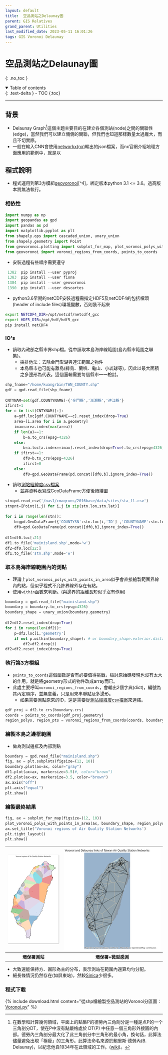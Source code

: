 ```yaml
---
layout: default
title:  空品測站之Delaunay圖
parent: GIS Relatives
grand_parent: Utilities
last_modified_date: 2023-05-11 16:01:26
tags: GIS Voronoi Delaunay
---
```


# 空品測站之Delaunay圖
{: .no_toc }

<details open markdown="block">
  <summary>
    Table of contents
  </summary>
  {: .text-delta }
- TOC
{:toc}
</details>

---

## 背景

- Delaunay Graph[^1]這個主題主要目的在建立各個測站(node)之間的關聯性(edge)，當然我們可以建立倆倆的關聯，但我們也知道那樣數量太過龐大，而且不切實際。
- 一般在輸入CNN會使用[networkx(nx)](https://networkx.org/)輸出的json檔案，而nx官網介紹地理方面應用的範例中，就是以

## 程式說明

- 程式運用到第3方模組[geovoronoi](https://github.com/WZBSocialScienceCenter/geovoronoi)[^4]，綁定版本python 3.1 <= 3.6。過高版本將無法執行。

### 相依性

```python
import numpy as np
import geopandas as gpd
import pandas as pd
import matplotlib.pyplot as plt
from shapely.ops import cascaded_union, unary_union
from shapely.geometry import Point
from geovoronoi.plotting import subplot_for_map, plot_voronoi_polys_with_points_in_area
from geovoronoi import voronoi_regions_from_coords, points_to_coords
```

- 安裝過程有些順序需要遵守

```python
 1382  pip install --user pyproj
 1383  pip install --user fiona
 1384  pip install --user geovoronoi
 1390  pip install --user descartes
```

- python3.6早期的netCDF安裝過程需指定HDF5及netCDF4的包括檔頭(header of include files)環境變數，否則裝不起來

```bash
export NETCDF4_DIR=/opt/netcdf/netcdf4_gcc
export HDF5_DIR=/opt/hdf/hdf5_gcc
pip install netCDF4
```

### IO's

- 讀取內政部之縣市界shp檔。從中讀取本島海岸線範圍(島內縣市範圍之聯集)。
  - 採排他法：去除金門澎湖與連江範圍之物件
  - 本島縣市也可能有離島(綠島、蘭嶼、龜山、小琉球等)，因此以最大面積之多邊形為代表。這個邏輯需要每個縣市一一檢討。

```python
shp_fname="/home/kuang/bin/TWN_COUNTY.shp"
gdf = gpd.read_file(shp_fname)

CNTYNAM=set(gdf.COUNTYNAME)-{'金門縣','澎湖縣','連江縣'}
ifirst=1
for c in list(CNTYNAM)[:]:
    a=gdf.loc[gdf.COUNTYNAME==c].reset_index(drop=True)
    area=[i.area for i in a.geometry]
    imax=area.index(max(area))
    if len(a)==1:
        b=a.to_crs(epsg=4326)
    else:
        b=a.loc[a.index==imax].reset_index(drop=True).to_crs(epsg=4326)
    if ifirst==1:
        df0=b.to_crs(epsg=4326)
        ifirst=0
    else:
        df0=gpd.GeoDataFrame(pd.concat([df0,b],ignore_index=True))
```

- 讀取[測站經緯度csv檔案](../../GridModels/POST/6.wsite.md#測站模擬值之讀取)
  - 並將資料表寫成GeoDataFrame方便後續繪圖

```python
stn=pd.read_csv('/nas1/cmaqruns/2016base/data/sites/sta_ll.csv')
stnpnt=[Point(i,j) for i,j in zip(stn.lon,stn.lat)]

for i in range(len(stn)):
    b=gpd.GeoDataFrame({'COUNTYSN':stn.loc[i,'ID'] ,'COUNTYNAME':stn.loc[i,'New'],'geometry':[stnpnt[i]]})
    df0=gpd.GeoDataFrame(pd.concat([df0,b],ignore_index=True))

df1=df0.loc[:21]
df1.to_file('mainisland.shp',mode='w')
df2=df0.loc[22:]
df1.to_file('stn.shp',mode='w')
```

### 取本島海岸線範圍內的測點

- 理論上`plot_voronoi_polys_with_points_in_area`似乎會直接繪製範圍界線內的點，但似乎程式不允許界線外存在有點。
- 使用`within`函數來判斷。(與邊界的距離長短似乎沒有作用)

```python
boundary = gpd.read_file("mainisland.shp")
boundary = boundary.to_crs(epsg=4326)
boundary_shape = unary_union(boundary.geometry)

df2=df2.reset_index(drop=True)
for i in range(len(df2)):
    p=df2.loc[i,'geometry']
    if not p.within(boundary_shape): # or boundary_shape.exterior.distance(p) < 0.01:
        df2=df2.drop(i)
df2=df2.reset_index(drop=True)
```

### 執行第3方模組

- `points_to_coords`這個函數是否有必要值得挑戰，檢討原始碼發現也沒有太大的作用，就是將geometry形式的物件改成array而已。
- 此處主要呼叫`voronoi_regions_from_coords`，會輸出2個字典(dict)，編號為其內定順序，並無意義，只是用來串聯點及多邊形。 
  - 如果需要測點原來的ID，還是需要從[測站經緯度csv檔案](../../GridModels/POST/6.wsite.md#測站模擬值之讀取)來連結。

```python
gdf_proj = df2.to_crs(boundary.crs)
coords = points_to_coords(gdf_proj.geometry)
region_polys, region_pts = voronoi_regions_from_coords(coords, boundary_shape)
```

### 繪製本島之邊框範圍

- 做為測試邊框及內部測點

```python
boundary = gpd.read_file("mainisland.shp")
fig, ax = plt.subplots(figsize=(12, 10))
boundary.plot(ax=ax, color="gray")
df1.plot(ax=ax, markersize=3.5)#, color="brown")
df2.plot(ax=ax, markersize=3.5, color="brown")
ax.axis("off")
plt.axis("equal")
plt.show()
```

### 繪製最終結果

```python
fig, ax = subplot_for_map(figsize=(12, 10))
plot_voronoi_polys_with_points_in_area(ax, boundary_shape, region_polys, coords, region_pts)
ax.set_title('Voronoi regions of Air Quality Station Networks')
plt.tight_layout()
plt.show()
```

![](https://raw.githubusercontent.com/sinotec2/FAQ/main/attachments/2023-04-28-10-57-17.png)|![](https://raw.githubusercontent.com/sinotec2/FAQ/main/attachments/2023-05-11-16-13-05.png)
|:-:|:-:|
|<b>環保署測站</b>|<b>環保署+微型感測</b>|

- 大致還能保持方、圓形為主的分布，表示測站在範圍內還算均勻分配。
- 細長條情況仍然存在(如屏東站)，然較[Sinica][sinica]少很多。

### 程式下載

{% include download.html content="從shp檔繪製空品測站的Voronoi分區圖：[Voronoi.py](https://github.com/sinotec2/Focus-on-Air-Quality/blob/main/utilities/GIS/Voronoi.py)" %}


[^1]: 在數學和計算幾何領域，平面上的點集P的德勞內三角剖分是一種是点P的一个三角剖分DT，使在P中沒有點嚴格處於 DT(P) 中任意一個三角形外接圓的內部。德勞內三角剖分最大化了此三角剖分中三角形的最小角，換句話，此算法儘量避免出現「極瘦」的三角形。此算法命名來源於鮑里斯·德勞內(B. Delaunay)，以紀念他自1934年在此領域的工作。([wiki](https://zh.wikipedia.org/wiki/德勞內三角剖分))。

[sinica]: https://pm25.lass-net.org/GIS/voronoi/ "PM2.5 開放資料入口網站"